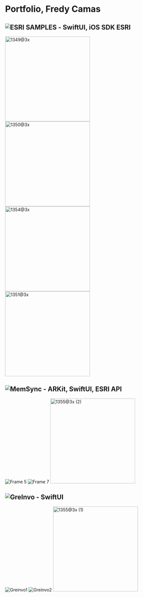 # Portfolio, Fredy Camas


## ![ESRI SAMPLES](https://github.com/Esri/arcgis-runtime-samples-ios) - SwiftUI, iOS SDK ESRI
<img width="276" alt="1349@3x" src="https://github.com/user-attachments/assets/4ffb0b1a-3d63-477a-b6a7-2ce54e39df1a">
<img width="276" alt="1350@3x" src="https://github.com/user-attachments/assets/101a0249-f060-4b87-bb13-a81213b091cf">
<img width="276" alt="1354@3x" src="https://github.com/user-attachments/assets/d668fa1c-fa69-4863-a5a7-093ab2d522e6">
<img width="276" alt="1351@3x" src="https://github.com/user-attachments/assets/7a192b42-b658-4007-8310-d410c9ad5aa8">




## ![MemSync](https://mediaspace.esri.com/media/1_l193ns7v?kalturaStartTime=960) - ARKit, SwiftUI, ESRI API

![Frame 5](https://github.com/user-attachments/assets/62c47406-807e-47ec-bbf2-1c85e712e980)
![Frame 7](https://github.com/user-attachments/assets/868d8793-6c48-42ad-9c60-1dbb93c33b18)
<img width="276" alt="1355@3x (2)" src="https://github.com/user-attachments/assets/e147e7d1-e279-48f4-90e8-0766a5d5937d">


## ![GreInvo](https://www.greinvo.com/#home) - SwiftUI

![Greinvo1](https://github.com/user-attachments/assets/b561c0ea-1371-420e-ac3b-2bebfc518a72)
![Greinvo2](https://github.com/user-attachments/assets/7821b292-4e91-4b26-8893-6e635f4218b4)
<img width="276" alt="1355@3x (1)" src="https://github.com/user-attachments/assets/b2506204-c726-4b8d-a707-db81b86d3e85">






